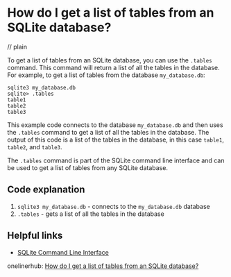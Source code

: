 # How do I get a list of tables from an SQLite database?
// plain

To get a list of tables from an SQLite database, you can use the `.tables` command. This command will return a list of all the tables in the database. For example, to get a list of tables from the database `my_database.db`:

```
sqlite3 my_database.db
sqlite> .tables
table1
table2
table3
```

This example code connects to the database `my_database.db` and then uses the `.tables` command to get a list of all the tables in the database. The output of this code is a list of the tables in the database, in this case `table1`, `table2`, and `table3`.

The `.tables` command is part of the SQLite command line interface and can be used to get a list of tables from any SQLite database.

## Code explanation

1. `sqlite3 my_database.db` - connects to the `my_database.db` database
2. `.tables` - gets a list of all the tables in the database

## Helpful links
- [SQLite Command Line Interface](https://www.sqlite.org/cli.html)

onelinerhub: [How do I get a list of tables from an SQLite database?](https://onelinerhub.com/sqlite/how-do-i-get-a-list-of-tables-from-an-sqlite-database)